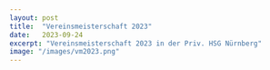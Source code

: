 ```yaml
---
layout: post
title:  "Vereinsmeisterschaft 2023"
date:   2023-09-24
excerpt: "Vereinsmeisterschaft 2023 in der Priv. HSG Nürnberg"
image: "/images/vm2023.png"
---
```

